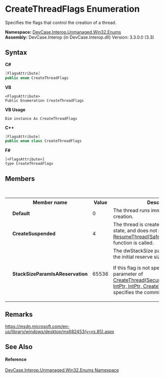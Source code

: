 # CreateThreadFlags Enumeration
 

Specifies the flags that control the creation of a thread.

**Namespace:**&nbsp;<a href="N_DevCase_Interop_Unmanaged_Win32_Enums">DevCase.Interop.Unmanaged.Win32.Enums</a><br />**Assembly:**&nbsp;DevCase.Interop (in DevCase.Interop.dll) Version: 3.3.0.0 (3.3)

## Syntax

**C#**<br />
``` C#
[FlagsAttribute]
public enum CreateThreadFlags
```

**VB**<br />
``` VB
<FlagsAttribute>
Public Enumeration CreateThreadFlags
```

**VB Usage**<br />
``` VB Usage
Dim instance As CreateThreadFlags
```

**C++**<br />
``` C++
[FlagsAttribute]
public enum class CreateThreadFlags
```

**F#**<br />
``` F#
[<FlagsAttribute>]
type CreateThreadFlags
```


## Members
&nbsp;<table><tr><th></th><th>Member name</th><th>Value</th><th>Description</th></tr><tr><td /><td target="F:DevCase.Interop.Unmanaged.Win32.Enums.CreateThreadFlags.Default">**Default**</td><td>0</td><td>The thread runs immediately after creation.</td></tr><tr><td /><td target="F:DevCase.Interop.Unmanaged.Win32.Enums.CreateThreadFlags.CreateSuspended">**CreateSuspended**</td><td>4</td><td>The thread is created in a suspended state, and does not run until the <a href="M_DevCase_Interop_Unmanaged_Win32_NativeMethods_ResumeThread">ResumeThread(SafeAccessTokenHandle)</a> function is called.</td></tr><tr><td /><td target="F:DevCase.Interop.Unmanaged.Win32.Enums.CreateThreadFlags.StackSizeParamIsAReservation">**StackSizeParamIsAReservation**</td><td>65536</td><td>The dwStackSize parameter specifies the initial reserve size of the stack. 

 If this flag is not specified, `stackSize` parameter of <a href="M_DevCase_Interop_Unmanaged_Win32_NativeMethods_CreateThread">CreateThread(SecurityAttributes, IntPtr, IntPtr, IntPtr, CreateThreadFlags, UInt32)</a> specifies the commit size.</td></tr></table>

## Remarks
<a href="https://msdn.microsoft.com/en-us/library/windows/desktop/ms682453(v=vs.85).aspx" target="_blank">https://msdn.microsoft.com/en-us/library/windows/desktop/ms682453(v=vs.85).aspx</a>

## See Also


#### Reference
<a href="N_DevCase_Interop_Unmanaged_Win32_Enums">DevCase.Interop.Unmanaged.Win32.Enums Namespace</a><br />